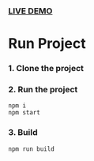 ### [LIVE DEMO](https://m-bilal-bangash.netlify.app)

# Run Project

### 1. Clone the project

### 2. Run the project

```shell
npm i
npm start
```

### 3. Build

```shell
npm run build
```
